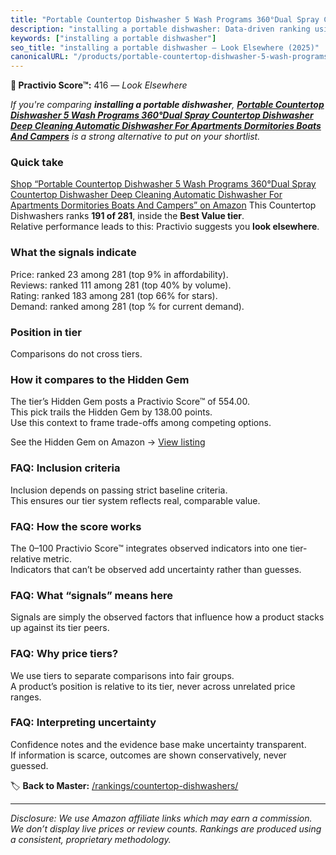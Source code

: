 ```yaml
---
title: "Portable Countertop Dishwasher 5 Wash Programs 360°Dual Spray Countertop Dishwasher Deep Cleaning Automatic Dishwasher For Apartments Dormitories Boats And Campers"
description: "installing a portable dishwasher: Data-driven ranking using the Practivio Score™. Positioned by quality, value, demand, findability, momentum."
keywords: ["installing a portable dishwasher"]
seo_title: "installing a portable dishwasher — Look Elsewhere (2025)"
canonicalURL: "/products/portable-countertop-dishwasher-5-wash-programs-360dual-spray-countertop-dishwasher-deep-cleaning-automatic-dishwasher-for-apartments-dormitories-boats-and-campers-B0CL9LJ66J/"
---
```


**🚫 Practivio Score™:** 416 — _Look Elsewhere_


*If you're comparing **installing a portable dishwasher**, **[Portable Countertop Dishwasher 5 Wash Programs 360°Dual Spray Countertop Dishwasher Deep Cleaning Automatic Dishwasher For Apartments Dormitories Boats And Campers](https://www.amazon.com/dp/B0CL9LJ66J?tag=practivio-20)** is a strong alternative to put on your shortlist.*
### Quick take
[Shop “Portable Countertop Dishwasher 5 Wash Programs 360°Dual Spray Countertop Dishwasher Deep Cleaning Automatic Dishwasher For Apartments Dormitories Boats And Campers” on Amazon](https://www.amazon.com/dp/B0CL9LJ66J?tag=practivio-20)
This Countertop Dishwashers ranks **191 of 281**, inside the **Best Value tier**.  
Relative performance leads to this: Practivio suggests you **look elsewhere**.

### What the signals indicate
Price: ranked 23 among 281 (top 9% in affordability).  
Reviews: ranked 111 among 281 (top 40% by volume).  
Rating: ranked 183 among 281 (top 66% for stars).  
Demand: ranked  among 281 (top % for current demand).

### Position in tier
Comparisons do not cross tiers.

### How it compares to the Hidden Gem
The tier’s Hidden Gem posts a Practivio Score™ of 554.00.  
This pick trails the Hidden Gem by 138.00 points.  
Use this context to frame trade-offs among competing options.  

See the Hidden Gem on Amazon → [View listing](https://www.amazon.com/dp/B092DBTWCF?tag=practivio-20)

### FAQ: Inclusion criteria
Inclusion depends on passing strict baseline criteria.  
This ensures our tier system reflects real, comparable value.

### FAQ: How the score works
The 0–100 Practivio Score™ integrates observed indicators into one tier-relative metric.  
Indicators that can’t be observed add uncertainty rather than guesses.

### FAQ: What “signals” means here
Signals are simply the observed factors that influence how a product stacks up against its tier peers.

### FAQ: Why price tiers?
We use tiers to separate comparisons into fair groups.  
A product’s position is relative to its tier, never across unrelated price ranges.

### FAQ: Interpreting uncertainty
Confidence notes and the evidence base make uncertainty transparent.  
If information is scarce, outcomes are shown conservatively, never guessed.


🏷️ **Back to Master:** [/rankings/countertop-dishwashers/](/rankings/countertop-dishwashers/)

---
_Disclosure: We use Amazon affiliate links which may earn a commission. We don’t display live prices or review counts. Rankings are produced using a consistent, proprietary methodology._
